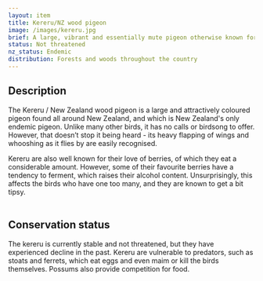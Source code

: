 ```yaml
---
layout: item
title: Kereru/NZ wood pigeon
image: /images/kereru.jpg
brief: A large, vibrant and essentially mute pigeon otherwise known for its loud flight
status: Not threatened
nz_status: Endemic
distribution: Forests and woods throughout the country
---
```


## Description
The Kereru / New Zealand wood pigeon is a large and attractively coloured pigeon found all around New Zealand, and which is New Zealand's only endemic pigeon. Unlike many other birds, it has no calls or birdsong to offer. However, that doesn’t stop it being heard - its heavy flapping of wings and whooshing as it flies by are easily recognised. 

Kereru are also well known for their love of berries, of which they eat a considerable amount. However, some of their favourite berries have a tendency to ferment, which raises their alcohol content. Unsurprisingly, this affects the birds who have one too many, and they are known to get a bit tipsy.  
<br>
## Conservation status

The kereru is currently stable and not threatened, but they have experienced decline in the past. Kereru are vulnerable to predators, such as stoats and ferrets, which eat eggs and even maim or kill the birds themselves. Possums also provide competition for food.
